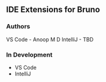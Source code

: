 ## IDE Extensions for Bruno

### Authors
VS Code - Anoop M D
IntelliJ - TBD

### In Development
* VS Code
* IntelliJ